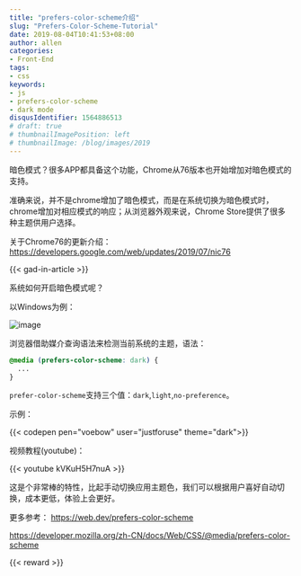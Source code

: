 ```yaml
---
title: "prefers-color-scheme介绍"
slug: "Prefers-Color-Scheme-Tutorial"
date: 2019-08-04T10:41:53+08:00
author: allen
categories:
- Front-End
tags:
- css
keywords:
- js
- prefers-color-scheme
- dark mode
disqusIdentifier: 1564886513
# draft: true
# thumbnailImagePosition: left
# thumbnailImage: /blog/images/2019
---
```


暗色模式？很多APP都具备这个功能，Chrome从76版本也开始增加对暗色模式的支持。

<!--more-->

准确来说，并不是chrome增加了暗色模式，而是在系统切换为暗色模式时，chrome增加对相应模式的响应；从浏览器外观来说，Chrome Store提供了很多种主题供用户选择。

关于Chrome76的更新介绍：https://developers.google.com/web/updates/2019/07/nic76

{{< gad-in-article >}}

系统如何开启暗色模式呢？

以Windows为例：

![image](https://user-images.githubusercontent.com/11868477/62418847-d7545c80-b6a5-11e9-945e-55999308a807.png)

浏览器借助媒介查询语法来检测当前系统的主题，语法：

```css
@media (prefers-color-scheme: dark) {
  ...
}
```

`prefer-color-scheme`支持三个值：`dark`,`light`,`no-preference`。

示例：

{{< codepen pen="voebow" user="justforuse" theme="dark">}}

视频教程(youtube)：

{{< youtube kVKuH5H7nuA >}}

这是个非常棒的特性，比起手动切换应用主题色，我们可以根据用户喜好自动切换，成本更低，体验上会更好。

更多参考：
https://web.dev/prefers-color-scheme

https://developer.mozilla.org/zh-CN/docs/Web/CSS/@media/prefers-color-scheme
<!-- {{< embed-caniuse css-placeholder-shown >}} -->
{{< reward >}}
